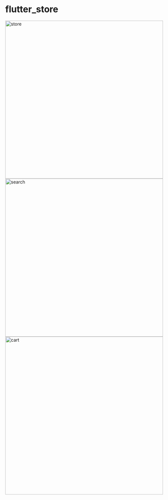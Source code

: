 # flutter_store

<div>

<img src="https://user-images.githubusercontent.com/15789820/170830888-c1098c95-6972-4e6b-ac86-b58e408c42e9.jpeg" alt="store" height="500" />
<img src="https://user-images.githubusercontent.com/15789820/170830968-31afbc20-bad4-465c-abc4-82076f7d7838.jpeg" alt="search" height="500" />
<img src="https://user-images.githubusercontent.com/15789820/170830974-3894bcd6-d034-4f75-ade1-8814c834cc21.PNG" alt="cart" height="500" />
  
</div>
